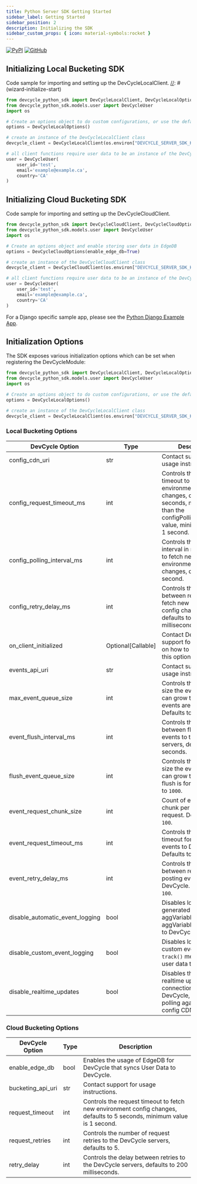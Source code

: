 ```yaml
---
title: Python Server SDK Getting Started
sidebar_label: Getting Started
sidebar_position: 2
description: Initializing the SDK
sidebar_custom_props: { icon: material-symbols:rocket }
---
```


[![PyPI](https://badgen.net/pypi/v/devcycle-python-server-sdk)](https://pypi.org/project/devcycle-python-server-sdk/)
[![GitHub](https://img.shields.io/github/stars/devcyclehq/python-server-sdk.svg?style=social&label=Star&maxAge=2592000)](https://github.com/DevCycleHQ/python-server-sdk)

## Initializing Local Bucketing SDK

Code sample for importing and setting up the DevCycleLocalClient.
[//]: # (wizard-initialize-start)

```python
from devcycle_python_sdk import DevCycleLocalClient, DevCycleLocalOptions
from devcycle_python_sdk.models.user import DevCycleUser
import os

# Create an options object to do custom configurations, or use the defaults
options = DevCycleLocalOptions()

# create an instance of the DevCycleLocalClient class
devcycle_client = DevCycleLocalClient(os.environ["DEVCYCLE_SERVER_SDK_KEY"], options)

# all client functions require user data to be an instance of the DevCycleUser class
user = DevCycleUser(
    user_id='test',
    email='example@example.ca',
    country='CA'
)
```
[//]: # (wizard-initialize-end)

## Initializing Cloud Bucketing SDK

Code sample for importing and setting up the DevCycleCloudClient.

```python
from devcycle_python_sdk import DevCycleCloudClient, DevCycleCloudOptions
from devcycle_python_sdk.models.user import DevCycleUser
import os

# Create an options object and enable storing user data in EdgeDB
options = DevCycleCloudOptions(enable_edge_db=True)

# create an instance of the DevCycleCloudClient class
devcycle_client = DevCycleCloudClient(os.environ["DEVCYCLE_SERVER_SDK_KEY"], options)

# all client functions require user data to be an instance of the DevCycleUser class
user = DevCycleUser(
    user_id='test',
    email='example@example.ca',
    country='CA'
)
```

For a Django specific sample app, please see the [Python Django Example App](https://github.com/DevCycleHQ-Labs/example-python).

## Initialization Options

The SDK exposes various initialization options which can be set when registering the DevCycleModule:

```python
from devcycle_python_sdk import DevCycleLocalClient, DevCycleLocalOptions
from devcycle_python_sdk.models.user import DevCycleUser
import os

# Create an options object to do custom configurations, or use the defaults
options = DevCycleLocalOptions()

# create an instance of the DevCycleLocalClient class
devcycle_client = DevCycleLocalClient(os.environ["DEVCYCLE_SERVER_SDK_KEY"], options)
```

### Local Bucketing Options

| DevCycle Option                 | Type               | Description                                                                                                                                                                  |
| ------------------------------- | ------------------ | ---------------------------------------------------------------------------------------------------------------------------------------------------------------------------- |
| config_cdn_uri                  | str                | Contact support for usage instructions.                                                                                                                                      |
| config_request_timeout_ms       | int                | Controls the request timeout to fetch new environment config changes, defaults to 5 seconds, must be less than the configPollingIntervalMS value, minimum value is 1 second. |
| config_polling_interval_ms      | int                | Controls the polling interval in milliseconds to fetch new environment config changes, defaults to 1 second.                                                                 |
| config_retry_delay_ms           | int                | Controls the delay between retries to fetch new environment config changes, defaults to 200 milliseconds.                                                                    |
| on_client_initialized           | Optional[Callable] | Contact DevCycle support for instructions on how to configure this option.                                                                                                   |
| events_api_uri                  | str                | Contact support for usage instructions.                                                                                                                                      |
| max_event_queue_size            | int                | Controls the maximum size the event queue can grow to until events are dropped. Defaults to `2000`.                                                                          |
| event_flush_interval_ms         | int                | Controls the interval between flushing events to the DevCycle servers, defaults to 10 seconds.                                                                               |
| flush_event_queue_size          | int                | Controls the maximum size the event queue can grow to until a flush is forced. Defaults to `1000`.                                                                           |
| event_request_chunk_size        | int                | Count of events to chunk per event upload request. Defaults to `100`.                                                                                                        |
| event_request_timeout_ms        | int                | Controls the request timeout for posting events to DevCycle. Defaults to `10000`.                                                                                            |
| event_retry_delay_ms            | int                | Controls the delay between retries when posting events to DevCycle. Defaults to `100`.                                                                                       |
| disable_automatic_event_logging | bool               | Disables logging of sdk generated events (e.g. aggVariableEvaluated, aggVariableDefaulted) to DevCycle.                                                                      |
| disable_custom_event_logging    | bool               | Disables logging of custom events, from `track()` method, and user data to DevCycle.                                                                                         |
| disable_realtime_updates        | bool               | Disables the usage of realtime updates SSE connections for DevCycle, will revert to polling against the config CDN.                                                          |

### Cloud Bucketing Options

| DevCycle Option   | Type | Description                                                                                                             |
| ----------------- | ---- | ----------------------------------------------------------------------------------------------------------------------- |
| enable_edge_db    | bool | Enables the usage of EdgeDB for DevCycle that syncs User Data to DevCycle.                                              |
| bucketing_api_uri | str  | Contact support for usage instructions.                                                                                 |
| request_timeout   | int  | Controls the request timeout to fetch new environment config changes, defaults to 5 seconds, minimum value is 1 second. |
| request_retries   | int  | Controls the number of request retries to the DevCycle servers, defaults to 5.                                          |
| retry_delay       | int  | Controls the delay between retries to the DevCycle servers, defaults to 200 milliseconds.                               |
